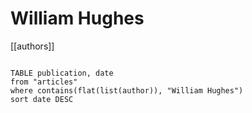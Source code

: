# William Hughes

[[authors]]

```dataview

TABLE publication, date
from "articles"
where contains(flat(list(author)), "William Hughes")
sort date DESC

```